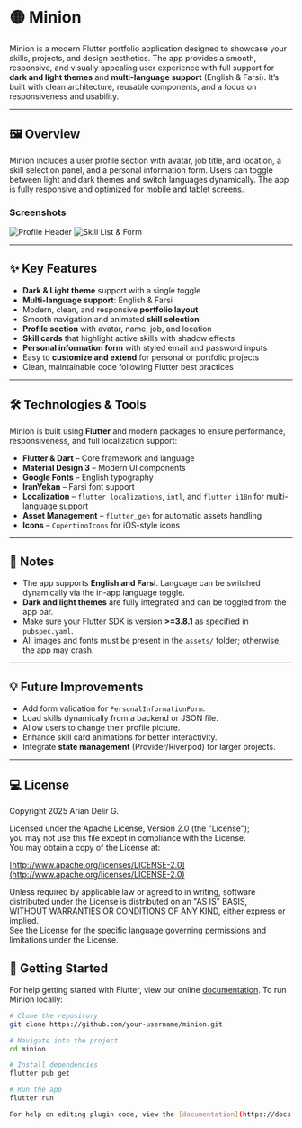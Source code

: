 # 🟡 Minion

Minion is a modern Flutter portfolio application designed to showcase your skills, projects, and design aesthetics. The app provides a smooth, responsive, and visually appealing user experience with full support for **dark and light themes** and **multi-language support** (English & Farsi). It’s built with clean architecture, reusable components, and a focus on responsiveness and usability.

---

## 🖼 Overview

Minion includes a user profile section with avatar, job title, and location, a skill selection panel, and a personal information form. Users can toggle between light and dark themes and switch languages dynamically. The app is fully responsive and optimized for mobile and tablet screens.

### Screenshots

![Profile Header](https://i.imgur.com/qRU44v9.png)
![Skill List & Form](https://i.imgur.com/WuMxB7D.png)

---

## ✨ Key Features

- **Dark & Light theme** support with a single toggle  
- **Multi-language support**: English & Farsi  
- Modern, clean, and responsive **portfolio layout**  
- Smooth navigation and animated **skill selection**  
- **Profile section** with avatar, name, job, and location  
- **Skill cards** that highlight active skills with shadow effects  
- **Personal information form** with styled email and password inputs  
- Easy to **customize and extend** for personal or portfolio projects  
- Clean, maintainable code following Flutter best practices  

---

## 🛠 Technologies & Tools

Minion is built using **Flutter** and modern packages to ensure performance, responsiveness, and full localization support:

- **Flutter & Dart** – Core framework and language
- **Material Design 3** – Modern UI components
- **Google Fonts** – English typography
- **IranYekan** – Farsi font support
- **Localization** – `flutter_localizations`, `intl`, and `flutter_i18n` for multi-language support
- **Asset Management** – `flutter_gen` for automatic assets handling
- **Icons** – `CupertinoIcons` for iOS-style icons

---


## 📌 Notes

- The app supports **English and Farsi**. Language can be switched dynamically via the in-app language toggle.
- **Dark and light themes** are fully integrated and can be toggled from the app bar.
- Make sure your Flutter SDK is version **>=3.8.1** as specified in `pubspec.yaml`.
- All images and fonts must be present in the `assets/` folder; otherwise, the app may crash.

---

## 💡 Future Improvements

- Add form validation for `PersonalInformationForm`.
- Load skills dynamically from a backend or JSON file.
- Allow users to change their profile picture.
- Enhance skill card animations for better interactivity.
- Integrate **state management** (Provider/Riverpod) for larger projects.

---

## 💻 License

Copyright 2025 Arian Delir G.

Licensed under the Apache License, Version 2.0 (the "License");  
you may not use this file except in compliance with the License.  
You may obtain a copy of the License at:

[http://www.apache.org/licenses/LICENSE-2.0](http://www.apache.org/licenses/LICENSE-2.0)

Unless required by applicable law or agreed to in writing, software  
distributed under the License is distributed on an "AS IS" BASIS,  
WITHOUT WARRANTIES OR CONDITIONS OF ANY KIND, either express or implied.  
See the License for the specific language governing permissions and  
limitations under the License.


## 🚀 Getting Started
For help getting started with Flutter, view our online [documentation](https://flutter.dev/).
To run Minion locally:

```bash
# Clone the repository
git clone https://github.com/your-username/minion.git

# Navigate into the project
cd minion

# Install dependencies
flutter pub get

# Run the app
flutter run

For help on editing plugin code, view the [documentation](https://docs.flutter.dev/packages-and-plugins/using-packages#edit-code).



